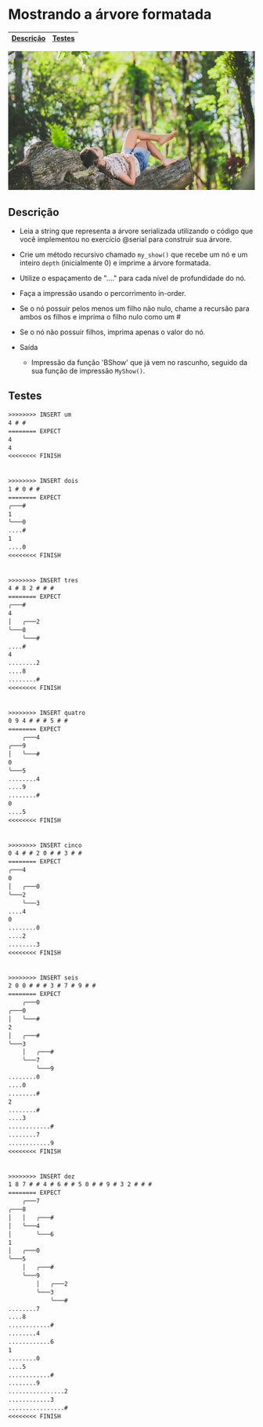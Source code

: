 # Mostrando a árvore formatada

<!-- toch -->
[Descrição](#descrição) | [Testes](#testes)
-- | --
<!-- toch -->

![_](https://raw.githubusercontent.com/qxcodeed/arcade/master/base/formatada/cover.jpg)

## Descrição

- Leia a string que representa a árvore serializada utilizando o código que você implementou no exercício @serial para construir sua árvore.
- Crie um método recursivo chamado `my_show()` que recebe um nó e um inteiro `depth` (inicialmente 0) e imprime a árvore formatada.
- Utilize o espaçamento de "...." para cada nível de profundidade do nó.
- Faça a impressão usando o percorrimento in-order.
- Se o nó possuir pelos menos um filho não nulo, chame a recursão para ambos os filhos e imprima o filho nulo como um #
- Se o nó não possuir filhos, imprima apenas o valor do nó.

- Saída
  - Impressão da função 'BShow' que já vem no rascunho, seguido da sua função de impressão `MyShow()`.

## Testes

```txt
>>>>>>>> INSERT um
4 # # 
======== EXPECT
4
4
<<<<<<<< FINISH


>>>>>>>> INSERT dois
1 # 0 # # 
======== EXPECT
╭───#
1
╰───0
....#
1
....0
<<<<<<<< FINISH


>>>>>>>> INSERT tres
4 # 8 2 # # # 
======== EXPECT
╭───#
4
│   ╭───2
╰───8
    ╰───#
....#
4
........2
....8
........#
<<<<<<<< FINISH


>>>>>>>> INSERT quatro
0 9 4 # # # 5 # # 
======== EXPECT
    ╭───4
╭───9
│   ╰───#
0
╰───5
........4
....9
........#
0
....5
<<<<<<<< FINISH


>>>>>>>> INSERT cinco
0 4 # # 2 0 # # 3 # # 
======== EXPECT
╭───4
0
│   ╭───0
╰───2
    ╰───3
....4
0
........0
....2
........3
<<<<<<<< FINISH


>>>>>>>> INSERT seis
2 0 0 # # # 3 # 7 # 9 # # 
======== EXPECT
    ╭───0
╭───0
│   ╰───#
2
│   ╭───#
╰───3
    │   ╭───#
    ╰───7
        ╰───9
........0
....0
........#
2
........#
....3
............#
........7
............9
<<<<<<<< FINISH


>>>>>>>> INSERT dez
1 8 7 # # 4 # 6 # # 5 0 # # 9 # 3 2 # # # 
======== EXPECT
    ╭───7
╭───8
│   │   ╭───#
│   ╰───4
│       ╰───6
1
│   ╭───0
╰───5
    │   ╭───#
    ╰───9
        │   ╭───2
        ╰───3
            ╰───#
........7
....8
............#
........4
............6
1
........0
....5
............#
........9
................2
............3
................#
<<<<<<<< FINISH

```
